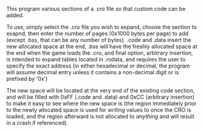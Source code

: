 This program various sections of a .cro file so that custom code can be added.

To use, simply select the .cro file you wish to expand, choose the section to exapnd, then enter the number of pages (0x1000 bytes per page) to add (except .bss, that can be any number of bytes). .code and .data insert the new allocated space at the end, .bss will have the freshly allocated space at the end when the game loads the .cro, and final option, arbitrary insertion, is intended to expand tables located in .rodata, and requires the user to specify the exact address (in either hexadecimal or decimal, the program will assume decimal entry unless it contains a non-decimal digit or is prefixed by '0x')

The new space will be located at the very end of the existing code section, and will be filled with 0xFF (.code and .data) and 0xCC (arbitrary insertion) to make it easy to see where the new space is (the region immediately prior to the newly allocated space is used for writing values to once the CRO is loaded, and the region afterward is not allocated to _anything_ and will result in a crash if referenced).
